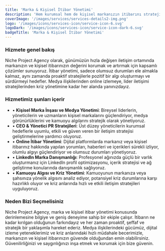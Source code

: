 ```yaml
---
title: 'Marka & Kişisel İtibar Yönetimi'
description: 'Hem kurumsal hem de kişisel markanızın itibarını stratejik olarak yöneterek, kamuoyu algınızı güçlendiriyor ve kriz anlarında koruma sağlıyoruz.'
coverImage: '/images/services/services-details2-img.png'
logo: '/images/icons/services-icon/service-icon-6.svg'
logoDark: '/images/icons/services-icon/service-icon-dark-6.svg'
badgeTitle: 'Marka & Kişisel İtibar Yönetimi'
---
```


### Hizmete genel bakış

Niche Project Agency olarak, günümüzün hızla değişen iletişim ortamında markanızın ve kişisel itibarınızın değerini korumak ve artırmak için kapsamlı çözümler sunuyoruz. İtibar yönetimi, sadece olumsuz durumları ele almakla kalmaz, aynı zamanda proaktif stratejilerle pozitif bir algı oluşturmayı ve sürdürmeyi hedefler. Medya ilişkilerinden online izlemeye, lider iletişimi stratejilerinden kriz yönetimine kadar her alanda yanınızdayız.

### Hizmetimiz şunları içerir

- • **Kişisel Marka İnşası ve Medya Yönetimi**: Bireysel liderlerin, yöneticilerin ve uzmanların kişisel markalarını güçlendiriyor, medya görünürlüklerini ve kamuoyu algılarını stratejik olarak yönetiyoruz.
- • **CEO & Yönetici PR Stratejileri**: Üst düzey yöneticilerin kurumsal hedeflerle uyumlu, etkili ve güven veren bir iletişim stratejisi geliştirmelerine yardımcı oluyoruz.
- • **Online İtibar Yönetimi**: Dijital platformlarda markanız veya kişisel itibarınız hakkında yapılan yorumları, haberleri ve içerikleri sürekli izliyor, olumlu algıyı güçlendiriyor ve olumsuz durumları yönetiyoruz.
- • **LinkedIn Marka Danışmanlığı**: Profesyonel ağınızda güçlü bir varlık oluşturmanız için LinkedIn profil optimizasyonu, içerik stratejisi ve ağ geliştirme konularında danışmanlık sağlıyoruz.
- • **Kamuoyu Algısı ve Kriz Yönetimi**: Kamuoyunun markanıza veya şahsınıza yönelik algısını analiz ediyor, potansiyel kriz durumlarına karşı hazırlıklı oluyor ve kriz anlarında hızlı ve etkili iletişim stratejileri uyguluyoruz.

### Neden Bizi Seçmelisiniz

Niche Project Agency, marka ve kişisel itibar yönetimi konusunda derinlemesine bilgiye ve geniş deneyime sahip bir ekiple çalışır. İtibarın ne kadar kırılgan olduğunun farkındayız ve her zaman proaktif, şeffaf ve stratejik bir yaklaşımla hareket ederiz. Medya ilişkilerindeki gücümüz, dijital izleme yeteneklerimiz ve kriz anlarındaki hızlı müdahale becerimizle, markanızın ve kişisel itibarınızın güvende olduğundan emin olabilirsiniz. Güvenilirliğinizi ve saygınlığınızı inşa etmek ve korumak için bize güvenin.
